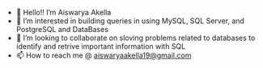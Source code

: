 - 👋 Hello!! I’m Aiswarya Akella
- 👀 I’m interested in building queries in using MySQL, SQL Server, and PostgreSQL and DataBases
- 💞️ I’m looking to collaborate on sloving problems related to databases to identify and retrive important information with SQL 
- 📫 How to reach me @ aiswaryaakella19@gmail.com

<!---
AiswaryaAkella/AiswaryaAkella is a ✨ special ✨ repository because its `README.md` (this file) appears on your GitHub profile.
You can click the Preview link to take a look at your changes.
--->
